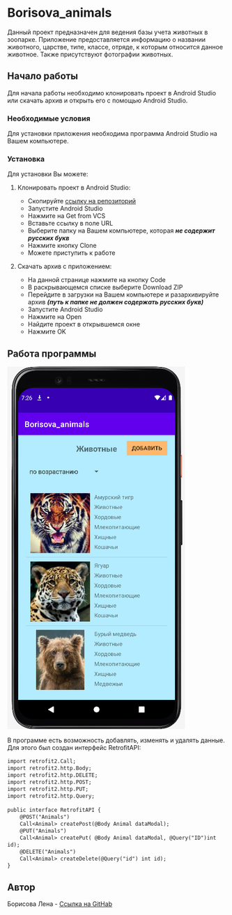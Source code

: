 # **Borisova_animals**

Данный проект предназначен для ведения базы учета животных в зоопарке. Приложение предоставляется информацию о названии животного, царстве, типе, классе, отряде, к которым относится данное животное. Также присутствуют фотографии животных. 

## **Начало работы**

Для начала работы необходимо клонировать проект в Android Studio или скачать архив и открыть его с помощью Android Studio. 

### **Необходимые условия**

Для установки приложения необходима программа Android Studio на Вашем компьютере.

### **Установка**

Для установки Вы можете:

1. Клонировать проект в Android Studio:

    * Скопируйте [ссылку на репозиторий](https://github.com/BorisovaLena/Borisova_animals)
    * Запустите Android Studio
    * Нажмите на Get from VCS
    * Вставьте ссылку в поле URL
    * Выберите папку на Вашем компьютере, которая ***не содержит русских букв***
    * Нажмите кнопку Clone
    * Можете приступить к работе
 
 2. Скачать архив с приложением:
 
    * На данной странице нажмите на кнопку Code
    * В раскрывающемся списке выберите Download ZIP
    * Перейдите в загрузки на Вашем компьютере и разархивируйте архив ***(путь к папке не должен содержать русских букв)***
    * Запустите Android Studio
    * Нажмите на Open
    * Найдите проект в открывшемся окне
    * Нажмите OK

## **Работа программы**

![img](https://github.com/BorisovaLena/Borisova_animals/blob/master/anim.png)

В программе есть возможность добавлять, изменять и удалять данные. Для этого был создан интерфейс RetrofitAPI:

```
import retrofit2.Call;
import retrofit2.http.Body;
import retrofit2.http.DELETE;
import retrofit2.http.POST;
import retrofit2.http.PUT;
import retrofit2.http.Query;

public interface RetrofitAPI {
    @POST("Animals")
    Call<Animal> createPost(@Body Animal dataModal);
    @PUT("Animals")
    Call<Animal> createPut( @Body Animal dataModal, @Query("ID")int id);
    @DELETE("Animals")
    Call<Animal> createDelete(@Query("id") int id);
}
```

## **Автор**

Борисова Лена - [Ссылка на GitHab](https://github.com/BorisovaLena)
